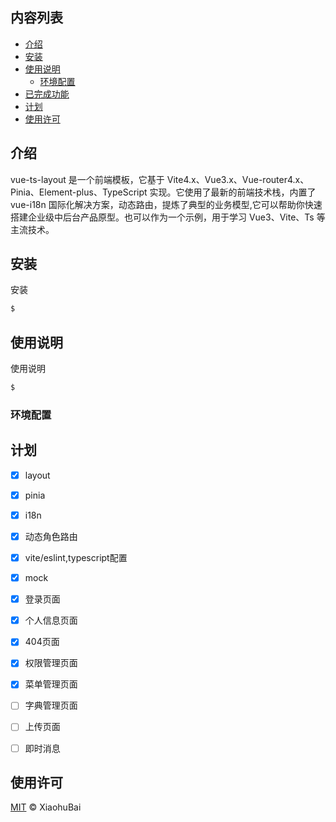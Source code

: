 ## 内容列表

- [介绍](#介绍)
- [安装](#安装)
- [使用说明](#使用说明)
	- [环境配置](#环境配置)
- [已完成功能](#已完成功能)
- [计划](#计划)
- [使用许可](#使用许可)

## 介绍
vue-ts-layout 是一个前端模板，它基于 Vite4.x、Vue3.x、Vue-router4.x、Pinia、Element-plus、TypeScript 实现。它使用了最新的前端技术栈，内置了 vue-i18n 国际化解决方案，动态路由，提炼了典型的业务模型,它可以帮助你快速搭建企业级中后台产品原型。也可以作为一个示例，用于学习 Vue3、Vite、Ts 等主流技术。

## 安装
安装

```sh
$
```

## 使用说明
使用说明
```sh
$

```

### 环境配置


## 计划
- [x] layout
- [x] pinia
- [x] i18n
- [x] 动态角色路由
- [x] vite/eslint,typescript配置
- [x] mock
- [x] 登录页面
- [x] 个人信息页面
- [x] 404页面
- [x] 权限管理页面
- [x] 菜单管理页面
- [ ] 字典管理页面
- [ ] 上传页面
- [ ] 即时消息


## 使用许可
[MIT](LICENSE) © XiaohuBai



